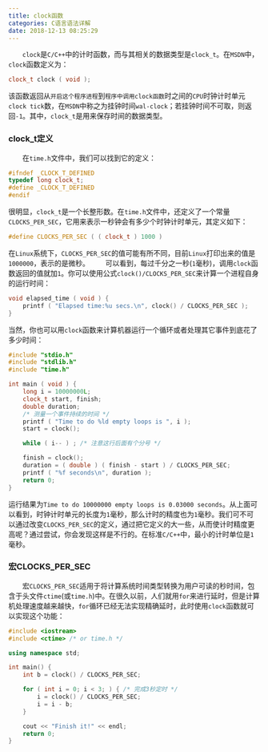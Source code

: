 ```yaml
---
title: clock函数
categories: C语言语法详解
date: 2018-12-13 08:25:29
---
```

&emsp;&emsp;`clock`是`C/C++`中的计时函数，而与其相关的数据类型是`clock_t`。在`MSDN`中，`clock`函数定义为：<!--more-->

``` cpp
clock_t clock ( void );
```

该函数返回从`开启这个程序进程`到`程序中调用clock函数`时之间的`CPU`时钟计时单元`clock tick`数，在`MSDN`中称之为挂钟时间`wal-clock`；若挂钟时间不可取，则返回`-1`。其中，`clock_t`是用来保存时间的数据类型。

### clock_t定义

&emsp;&emsp;在`time.h`文件中，我们可以找到它的定义：

``` cpp
#ifndef _CLOCK_T_DEFINED
typedef long clock_t;
#define _CLOCK_T_DEFINED
#endif
```

很明显，`clock_t`是一个长整形数。在`time.h`文件中，还定义了一个常量`CLOCKS_PER_SEC`，它用来表示一秒钟会有多少个时钟计时单元，其定义如下：

``` cpp
#define CLOCKS_PER_SEC ( ( clock_t ) 1000 )
```

在`Linux`系统下，`CLOCKS_PER_SEC`的值可能有所不同，目前`Linux`打印出来的值是`1000000`，表示的是微秒。
&emsp;&emsp;可以看到，每过千分之一秒(`1`毫秒)，调用`clock`函数返回的值就加`1`。你可以使用公式`clock()/CLOCKS_PER_SEC`来计算一个进程自身的运行时间：

``` cpp
void elapsed_time ( void ) {
    printf ( "Elapsed time:%u secs.\n", clock() / CLOCKS_PER_SEC );
}
```

当然，你也可以用`clock`函数来计算机器运行一个循环或者处理其它事件到底花了多少时间：

``` cpp
#include "stdio.h"
#include "stdlib.h"
#include "time.h"

int main ( void ) {
    long i = 10000000L;
    clock_t start, finish;
    double duration;
    /* 测量一个事件持续的时间 */
    printf ( "Time to do %ld empty loops is ", i );
    start = clock();

    while ( i-- ) ; /* 注意这行后面有个分号 */

    finish = clock();
    duration = ( double ) ( finish - start ) / CLOCKS_PER_SEC;
    printf ( "%f seconds\n", duration );
    return 0;
}
```

运行结果为`Time to do 10000000 empty loops is 0.03000 seconds`。从上面可以看到，时钟计时单元的长度为`1`毫秒，那么计时的精度也为`1`毫秒。我们可不可以通过改变`CLOCKS_PER_SEC`的定义，通过把它定义的大一些，从而使计时精度更高呢？通过尝试，你会发现这样是不行的。在标准`C/C++`中，最小的计时单位是`1`毫秒。

### 宏CLOCKS_PER_SEC

&emsp;&emsp;宏`CLOCKS_PER_SEC`适用于将计算系统时间类型转换为用户可读的秒时间，包含于头文件`ctime`(或`time.h`)中。在很久以前，人们就用`for`来进行延时，但是计算机处理速度越来越快，`for`循环已经无法实现精确延时，此时使用`clock`函数就可以实现这个功能：

``` cpp
#include <iostream>
#include <ctime> /* or time.h */

using namespace std;

int main() {
    int b = clock() / CLOCKS_PER_SEC;

    for ( int i = 0; i < 3; ) { /* 完成3秒定时 */
        i = clock() / CLOCKS_PER_SEC;
        i = i - b;
    }

    cout << "Finish it!" << endl;
    return 0;
}
```